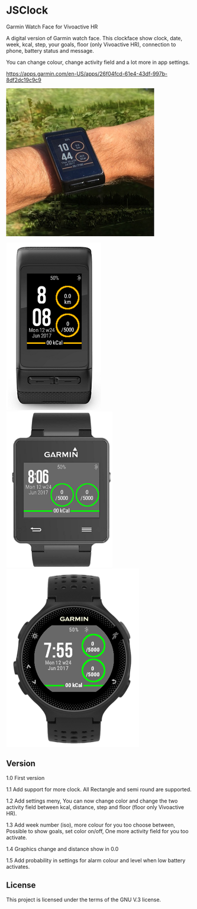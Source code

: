 # JSClock
Garmin Watch Face for Vivoactive HR

A digital version of Garmin watch face. This clockface show clock, date, week, kcal, step, your goals, floor (only Vivoactive HR), connection to phone, battery status and message.

You can change colour, change activity field and a lot more in app settings.

<A HREF="https://apps.garmin.com/en-US/apps/26f04fcd-61e4-43df-997b-8df2dc19c9c9">https://apps.garmin.com/en-US/apps/26f04fcd-61e4-43df-997b-8df2dc19c9c9</A>

![alt tag](https://github.com/jensws80/JSClock/blob/master/jsclock_cover_400400.jpg?raw=true(http://jensws.com/images/jsclock_cover_400400.jpg))


![alt tag](https://github.com/jensws80/JSClock/blob/master/JSClock.png?raw=true(http://jensws.com/images/JSClock.png))
![alt tag](https://github.com/jensws80/JSClock/blob/master/JSClock2.png?raw=true(http://jensws.com/images/JSClock2.png))
![alt tag](https://github.com/jensws80/JSClock/blob/master/JSClock3.png?raw=true(http://jensws.com/images/JSClock3.png))

## Version

1.0 First version

1.1 Add support for more clock. All Rectangle and semi round are supported.

1.2 Add settings meny, You can now change color and change the two activity field between kcal, distance, step and floor (floor only Vivoactive HR). 

1.3 Add week number (iso), more colour for you too choose between, Possible to show goals, set color on/off, One more activity field for you too activate.

1.4 Graphics change and distance show in 0.0

1.5 Add probability in settings for alarm colour and level when low battery activates.

## License
This project is licensed under the terms of the GNU V.3 license.
